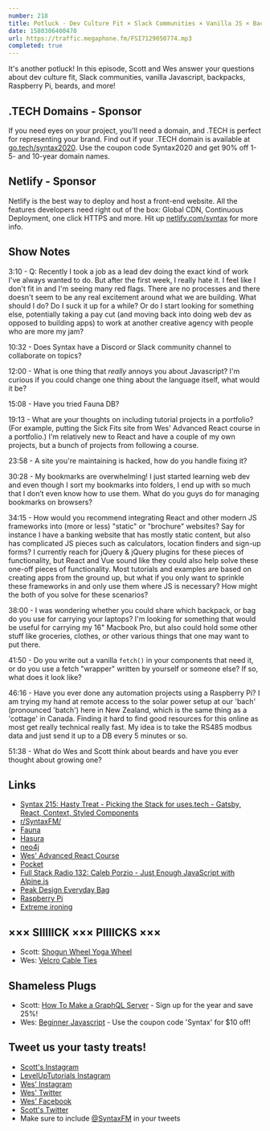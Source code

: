 ```yaml
---
number: 218
title: Potluck - Dev Culture Fit × Slack Communities × Vanilla JS × Backpacks × Raspberry Pi × More!
date: 1580306400470
url: https://traffic.megaphone.fm/FSI7129050774.mp3
completed: true
---
```


It's another potluck! In this episode, Scott and Wes answer your questions about dev culture fit, Slack communities, vanilla Javascript, backpacks, Raspberry Pi, beards, and more! 

## .TECH Domains - Sponsor
If you need eyes on your project, you'll need a domain, and .TECH is perfect for representing your brand. Find out if your .TECH domain is available at [go.tech/syntax2020](https://go.tech/syntax2020). Use the coupon code Syntax2020 and get 90% off 1- 5- and 10-year domain names.

## Netlify - Sponsor
Netlify is the best way to deploy and host a front-end website. All the features developers need right out of the box: Global CDN, Continuous Deployment, one click HTTPS and more. Hit up [netlify.com/syntax](https://netlify.com/syntax) for more info.

## Show Notes

3:10 - Q: Recently I took a job as a lead dev doing the exact kind of work I've always wanted to do. But after the first week, I really hate it. I feel like I don't fit in and I'm seeing many red flags. There are no processes and there doesn't seem to be any real excitement around what we are building. What should I do? Do I suck it up for a while? Or do I start looking for something else, potentially taking a pay cut (and moving back into doing web dev as opposed to building apps) to work at another creative agency with people who are more my jam?

10:32 - Does Syntax have a Discord or Slack community channel to collaborate on topics?

12:00 - What is one thing that *really* annoys you about Javascript? I'm curious if you could change one thing about the language itself, what would it be?

15:08 - Have you tried Fauna DB?

19:13 - What are your thoughts on including tutorial projects in a portfolio? (For example, putting the Sick Fits site from Wes' Advanced React course in a portfolio.) I'm relatively new to React and have a couple of my own projects, but a bunch of projects from following a course.

23:58 - A site you're maintaining is hacked, how do you handle fixing it?

30:28 - My bookmarks are overwhelming! I just started learning web dev and even though I sort my bookmarks into folders, I end up with so much that I don’t even know how to use them. What do you guys do for managing bookmarks on browsers?

34:15 - How would you recommend integrating React and other modern JS frameworks into (more or less) "static" or "brochure" websites? Say for instance I have a banking website that has mostly static content, but also has complicated JS pieces such as calculators, location finders and sign-up forms? I currently reach for jQuery & jQuery plugins for these pieces of functionality, but React and Vue sound like they could also help solve these one-off pieces of functionality. Most tutorials and examples are based on creating apps from the ground up, but what if you only want to sprinkle these frameworks in and only use them where JS is necessary? How might the both of you solve for these scenarios?

38:00 - I was wondering whether you could share which backpack, or bag do you use for carrying your laptops? I'm looking for something that would be useful for carrying my 16" Macbook Pro, but also could hold some other stuff like groceries, clothes, or other various things that one may want to put there.

41:50 - Do you write out a vanilla `fetch()` in your components that need it, or do you use a fetch "wrapper" written by yourself or someone else? If so, what does it look like?

46:16 - Have you ever done any automation projects using a Raspberry Pi? I am trying my hand at remote access to the solar power setup at our 'bach' (pronounced 'batch') here in New Zealand, which is the same thing as a 'cottage' in Canada. Finding it hard to find good resources for this online as most get really technical really fast. My idea is to take the RS485 modbus data and just send it up to a DB every 5 minutes or so. 

51:38 - What do Wes and Scott think about beards and have you ever thought about growing one?

## Links
* [Syntax 215: Hasty Treat - Picking the Stack for uses.tech - Gatsby, React, Context, Styled Components](https://syntax.fm/show/215/hasty-treat-picking-the-stack-for-uses-tech-gatsby-react-context-styled-components)
* [r/SyntaxFM/](https://www.reddit.com/r/SyntaxFM/)
* [Fauna](https://fauna.com/)
* [Hasura](https://hasura.io/)
* [neo4j](https://neo4j.com/)
* [Wes' Advanced React Course](https://advancedreact.com/)
* [Pocket](https://getpocket.com/)
* [Full Stack Radio 132: Caleb Porzio - Just Enough JavaScript with Alpine.js](http://www.fullstackradio.com/132)
* [Peak Design Everyday Bag](https://amzn.to/2trxQa8)
* [Raspberry Pi](https://www.raspberrypi.org/)
* [Extreme ironing](https://en.wikipedia.org/wiki/Extreme_ironing)

## ××× SIIIIICK ××× PIIIICKS ×××
* Scott: [Shogun Wheel Yoga Wheel](https://amzn.to/37cWPMT)
* Wes: [Velcro Cable Ties](https://amzn.to/2REGVEi)

## Shameless Plugs
* Scott: [How To Make a GraphQL Server](https://www.leveluptutorials.com/pro) - Sign up for the year and save 25%!
* Wes: [Beginner Javascript](https://beginnerjavascript.com) - Use the coupon code 'Syntax' for $10 off!

## Tweet us your tasty treats!
* [Scott's Instagram](https://www.instagram.com/stolinski/)
* [LevelUpTutorials Instagram](https://www.instagram.com/LevelUpTutorials/)
* [Wes' Instagram](https://www.instagram.com/wesbos/)
* [Wes' Twitter](https://twitter.com/wesbos)
* [Wes' Facebook](https://www.facebook.com/wesbos.developer)
* [Scott's Twitter](https://twitter.com/stolinski)
* Make sure to include [@SyntaxFM](https://twitter.com/SyntaxFM) in your tweets